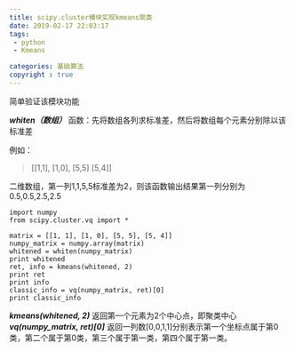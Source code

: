 ```yaml
---
title: scipy.cluster模块实现kmeans聚类
date: 2019-02-17 22:03:17
tags:
 - python
 - Kmeans

categories: 基础算法
copyright : true
---
```


简单验证该模块功能
<!--more-->
***whiten（数组）*** 函数：先将数组各列求标准差，然后将数组每个元素分别除以该标准差

例如：
>[[1,1],
> [1,0],
>[5,5]
>[5,4]]

二维数组，第一列1,1,5,5标准差为2，则该函数输出结果第一列分别为0.5,0.5,2.5,2.5

```
import numpy
from scipy.cluster.vq import *

matrix = [[1, 1], [1, 0], [5, 5], [5, 4]]
numpy_matrix = numpy.array(matrix)
whitened = whiten(numpy_matrix)
print whitened
ret, info = kmeans(whitened, 2)
print ret
print info
classic_info = vq(numpy_matrix, ret)[0]
print classic_info
```

***kmeans(whitened, 2)*** 返回第一个元素为2个中心点，即聚类中心
***vq(numpy_matrix, ret)[0]*** 返回一列数[0,0,1,1]分别表示第一个坐标点属于第0类，第二个属于第0类，第三个属于第一类，第四个属于第一类。